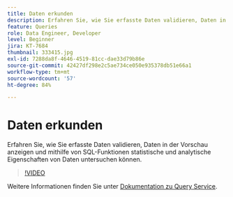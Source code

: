 ```yaml
---
title: Daten erkunden
description: Erfahren Sie, wie Sie erfasste Daten validieren, Daten in der Vorschau anzeigen und mithilfe von SQL-Funktionen statistische und analytische Eigenschaften von Daten untersuchen können.
feature: Queries
role: Data Engineer, Developer
level: Beginner
jira: KT-7684
thumbnail: 333415.jpg
exl-id: 7288da8f-4646-4519-81cc-dae33d79b86e
source-git-commit: 42427df298e2c5ae734ce050e935378db51e66a1
workflow-type: tm+mt
source-wordcount: '57'
ht-degree: 84%

---
```


# Daten erkunden

Erfahren Sie, wie Sie erfasste Daten validieren, Daten in der Vorschau anzeigen und mithilfe von SQL-Funktionen statistische und analytische Eigenschaften von Daten untersuchen können.

>[!VIDEO](https://video.tv.adobe.com/v/333415?quality=12&learn=on)

Weitere Informationen finden Sie unter [Dokumentation zu Query Service](https://experienceleague.adobe.com/docs/experience-platform/query/home.html?lang=de).
